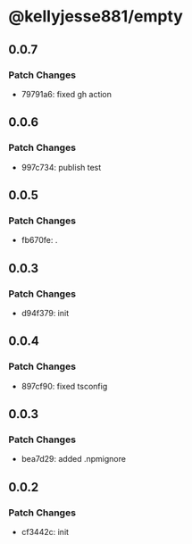 # @kellyjesse881/empty

## 0.0.7

### Patch Changes

- 79791a6: fixed gh action

## 0.0.6

### Patch Changes

- 997c734: publish test

## 0.0.5

### Patch Changes

- fb670fe: .

## 0.0.3

### Patch Changes

- d94f379: init

## 0.0.4

### Patch Changes

- 897cf90: fixed tsconfig

## 0.0.3

### Patch Changes

- bea7d29: added .npmignore

## 0.0.2

### Patch Changes

- cf3442c: init
